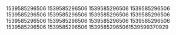 1539585296506
1539585296506
1539585296506
1539585296506
1539585296506
1539585296506
1539585296506
1539585296506
1539585296506
1539585296506
1539585296506
1539585296506
1539585296506
1539585296506
15395852965061539599370929